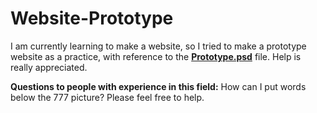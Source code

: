 # Website-Prototype
I am currently learning to make a website, so I tried to make a prototype website as a practice, with reference to the <b><u>Prototype.psd</u></b> file. Help is really appreciated.


<b>Questions to people with experience in this field:</b>
How can I put words below the 777 picture? Please feel free to help.
  
